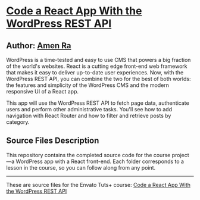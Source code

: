 # [Code a React App With the WordPress REST API][published url]
## Author: [Amen Ra][instructor url]


WordPress is a time-tested and easy to use CMS that powers a big fraction of the world's websites. React is a cutting edge front-end web framework that makes it easy to deliver up-to-date user experiences. Now, with the WordPress REST API, you can combine the two for the best of both worlds: the features and simplicity of the WordPress CMS and the modern responsive UI of a React app.

This app will use the WordPress REST API to fetch page data, authenticate users and perform other administrative tasks. You'll see how to add navigation with React Router and how to filter and retrieve posts by category.


## Source Files Description


This repository contains the completed source code for the course project—a WordPress app with a React front-end. Each folder corresponds to a lesson in the course, so you can follow along from any point.

------

These are source files for the Envato Tuts+ course: [Code a React App With the WordPress REST API][published url]

[published url]: https://github.com/mojaray2k/react-wordpress-api-boilerplate
[instructor url]: http://www.amenmojara.com

